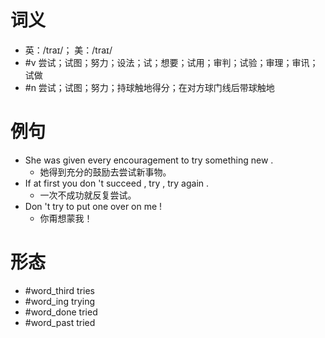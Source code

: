 # 词义
- 英：/traɪ/； 美：/traɪ/
- #v 尝试；试图；努力；设法；试；想要；试用；审判；试验；审理；审讯；试做
- #n 尝试；试图；努力；持球触地得分；在对方球门线后带球触地
# 例句
- She was given every encouragement to try something new .
	- 她得到充分的鼓励去尝试新事物。
- If at first you don 't succeed , try , try again .
	- 一次不成功就反复尝试。
- Don 't try to put one over on me !
	- 你甭想蒙我！
# 形态
- #word_third tries
- #word_ing trying
- #word_done tried
- #word_past tried
